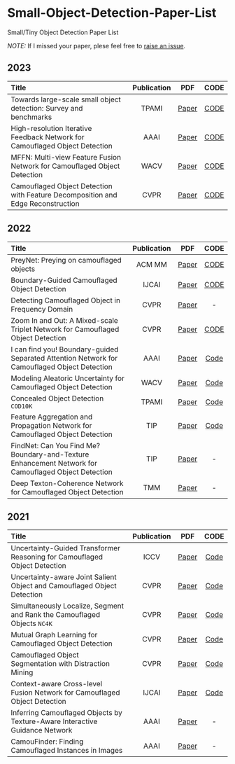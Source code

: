 # Small-Object-Detection-Paper-List
Small/Tiny Object Detection Paper List

*NOTE:* If I missed your paper, plese feel free to [raise an issue](https://github.com/zhiweichen0012/Small-Object-Detectionn-Paper-List/issues).

## 2023

| Title                                                                       | Publication |                                                                               PDF                                                                                |                                                     CODE                                                     |
| :-------------------------------------------------------------------------- | :---------: | :--------------------------------------------------------------------------------------------------------------------------------------------------------------: | :----------------------------------------------------------------------------------------------------------: |
| Towards large-scale small object detection: Survey and benchmarks    |    TPAMI     |          [Paper]([https://ieeexplore.ieee.org/abstract/document/10168277/])                                                             | [CODE](-) |
| High-resolution Iterative Feedback Network for Camouflaged Object Detection |    AAAI     |                                                            [Paper](https://arxiv.org/pdf/2203.11624)                                                             |                                 [CODE](https://github.com/HUuxiaobin/HitNet)                                 |
| MFFN: Multi-view Feature Fusion Network for Camouflaged Object Detection    |    WACV     | [Paper](https://openaccess.thecvf.com/content/WACV2023/papers/Zheng_MFFN_Multi-View_Feature_Fusion_Network_for_Camouflaged_Object_Detection_WACV_2023_paper.pdf) |                                [CODE](https://github.com/dwardzheng/MFFN_COD)                                |
| Camouflaged Object Detection with Feature Decomposition and Edge Reconstruction    |    CVPR     | [Paper](https://openaccess.thecvf.com/content/CVPR2023/papers/He_Camouflaged_Object_Detection_With_Feature_Decomposition_and_Edge_Reconstruction_CVPR_2023_paper.pdf) |                                [CODE](https://github.com/ChunmingHe/FEDER)                                |

## 2022

| Title                                                                                               | Publication |                                                                          PDF                                                                           |                       CODE                       |
| :-------------------------------------------------------------------------------------------------- | :---------: | :----------------------------------------------------------------------------------------------------------------------------------------------------: | :----------------------------------------------: |
| PreyNet: Preying on camouflaged objects                                                             |   ACM MM    |                                              [Paper](https://dl.acm.org/doi/abs/10.1145/3503161.3548178)                                               |    [CODE](https://github.com/sxu1997/PreyNet)    |
| Boundary-Guided Camouflaged Object Detection                                                        |    IJCAI    |                                                  [Paper](https://www.ijcai.org/proceedings/2022/186)                                                   |    [CODE](https://github.com/thograce/BGNet)     |
| Detecting Camouflaged Object in Frequency Domain                                                    |    CVPR     |       [Paper](https://openaccess.thecvf.com/content/CVPR2022/papers/Zhong_Detecting_Camouflaged_Object_in_Frequency_Domain_CVPR_2022_paper.pdf)        |                        -                         |
| Zoom In and Out: A Mixed-scale Triplet Network for Camouflaged Object Detection                     |    CVPR     |                                                       [Paper](https://arxiv.org/abs/2203.02688)                                                        |   [CODE](https://github.com/lartpang/ZoomNet)    |
| I can find you! Boundary-guided Separated Attention Network for Camouflaged Object Detection        |    AAAI     |                                             [Paper](https://www.aaai.org/AAAI22Papers/AAAI-6565.ZhuH.pdf)                                              | [Code](https://github.com/WolfberryCoke/BSA-Net) |
| Modeling Aleatoric Uncertainty for Camouflaged Object Detection                                     |    WACV     | [Paper](https://openaccess.thecvf.com/content/WACV2022/papers/Liu_Modeling_Aleatoric_Uncertainty_for_Camouflaged_Object_Detection_WACV_2022_paper.pdf) |  [Code](https://github.com/Carlisle-Liu/OCENet)  |
| Concealed Object Detection `COD10K`                                                                 |    TPAMI     |                                                       [Paper](https://arxiv.org/abs/2102.10274)                                                        |   [Code](https://github.com/GewelsJI/SINet-V2)   |
| Feature Aggregation and Propagation Network for Camouflaged Object Detection                        |     TIP     |                                             [Paper](https://ieeexplore.ieee.org/abstract/document/9940173)                                             |   [Code](https://github.com/taozh2017/FAPNet)    |
| FindNet: Can You Find Me? Boundary-and-Texture Enhancement Network for Camouflaged Object Detection |     TIP     |                                                 [Paper](https://ieeexplore.ieee.org/document/9923635)                                                  |                        -                         |
| Deep Texton-Coherence Network for Camouflaged Object Detection                                      |     TMM     |                                             [Paper](https://ieeexplore.ieee.org/abstract/document/9815160)                                             |                        -                         |

## 2021

| Title                                                                       | Publication |                                                                                PDF                                                                                |                                 CODE                                  |
| :-------------------------------------------------------------------------- | :---------: | :---------------------------------------------------------------------------------------------------------------------------------------------------------------: | :-------------------------------------------------------------------: |
| Uncertainty-Guided Transformer Reasoning for Camouflaged Object Detection   |    ICCV     | [Paper](https://openaccess.thecvf.com/content/ICCV2021/papers/Yang_Uncertainty-Guided_Transformer_Reasoning_for_Camouflaged_Object_Detection_ICCV_2021_paper.pdf) |              [Code](https://github.com/fanyang587/UGTR)               |
| Uncertainty-aware Joint Salient Object and Camouflaged Object Detection     |    CVPR     |   [Paper](https://openaccess.thecvf.com/content/CVPR2021/html/Li_Uncertainty-Aware_Joint_Salient_Object_and_Camouflaged_Object_Detection_CVPR_2021_paper.html)    |         [Code](https://github.com/JingZhang617/Joint_COD_SOD)         |
| Simultaneously Localize, Segment and Rank the Camouflaged Objects `NC4K`    |    CVPR     |      [Paper](https://openaccess.thecvf.com/content/CVPR2021/papers/Lv_Simultaneously_Localize_Segment_and_Rank_the_Camouflaged_Objects_CVPR_2021_paper.pdf)       | [Code](https://github.com/JingZhang617/COD-Rank-Localize-and-Segment) |
| Mutual Graph Learning for Camouflaged Object Detection                      |    CVPR     |          [Paper](https://openaccess.thecvf.com/content/CVPR2021/papers/Zhai_Mutual_Graph_Learning_for_Camouflaged_Object_Detection_CVPR_2021_paper.pdf)           |               [Code](https://github.com/fanyang587/MGL)               |
| Camouflaged Object Segmentation with Distraction Mining                     |    CVPR     |          [Paper](https://openaccess.thecvf.com/content/CVPR2021/papers/Mei_Camouflaged_Object_Segmentation_With_Distraction_Mining_CVPR_2021_paper.pdf)           |        [Code](https://mhaiyang.github.io/CVPR2021_PFNet/index)        |
| Context-aware Cross-level Fusion Network for Camouflaged Object Detection   |    IJCAI    |                                                             [Paper](https://arxiv.org/abs/2105.12555)                                                             |              [Code](https://github.com/thograce/C2FNet)               |
| Inferring Camouflaged Objects by Texture-Aware Interactive Guidance Network |    AAAI     |                                                  [Paper](https://ojs.aaai.org/index.php/AAAI/article/view/16475)                                                  |                                   -                                   |
| CamouFinder: Finding Camouflaged Instances in Images                        |    AAAI     |                                                  [Paper](https://ojs.aaai.org/index.php/AAAI/article/view/18015)                                                  |                                   -                                   |
